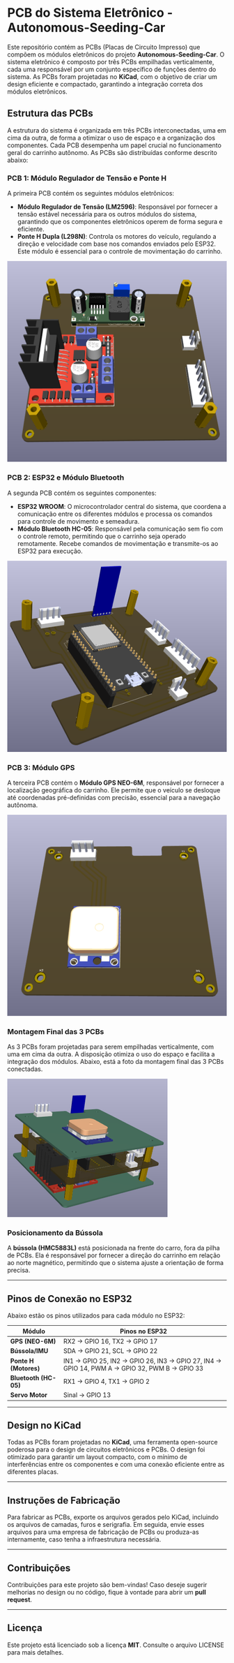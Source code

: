 # PCB do Sistema Eletrônico - **Autonomous-Seeding-Car**

Este repositório contém as PCBs (Placas de Circuito Impresso) que compõem os módulos eletrônicos do projeto **Autonomous-Seeding-Car**. O sistema eletrônico é composto por três PCBs empilhadas verticalmente, cada uma responsável por um conjunto específico de funções dentro do sistema. As PCBs foram projetadas no **KiCad**, com o objetivo de criar um design eficiente e compactado, garantindo a integração correta dos módulos eletrônicos.

## Estrutura das PCBs

A estrutura do sistema é organizada em três PCBs interconectadas, uma em cima da outra, de forma a otimizar o uso de espaço e a organização dos componentes. Cada PCB desempenha um papel crucial no funcionamento geral do carrinho autônomo. As PCBs são distribuídas conforme descrito abaixo:

### PCB 1: Módulo Regulador de Tensão e Ponte H

A primeira PCB contém os seguintes módulos eletrônicos:

- **Módulo Regulador de Tensão (LM2596)**: Responsável por fornecer a tensão estável necessária para os outros módulos do sistema, garantindo que os componentes eletrônicos operem de forma segura e eficiente.
- **Ponte H Dupla (L298N)**: Controla os motores do veículo, regulando a direção e velocidade com base nos comandos enviados pelo ESP32. Este módulo é essencial para o controle de movimentação do carrinho.

![PCB 1 - Módulo Regulador de Tensão e Ponte H](imagens/pcb1.png)

### PCB 2: ESP32 e Módulo Bluetooth

A segunda PCB contém os seguintes componentes:

- **ESP32 WROOM**: O microcontrolador central do sistema, que coordena a comunicação entre os diferentes módulos e processa os comandos para controle de movimento e semeadura.
- **Módulo Bluetooth HC-05**: Responsável pela comunicação sem fio com o controle remoto, permitindo que o carrinho seja operado remotamente. Recebe comandos de movimentação e transmite-os ao ESP32 para execução.

![PCB 2 - ESP32 e Módulo Bluetooth](imagens/pcb2.png)

### PCB 3: Módulo GPS

A terceira PCB contém o **Módulo GPS NEO-6M**, responsável por fornecer a localização geográfica do carrinho. Ele permite que o veículo se desloque até coordenadas pré-definidas com precisão, essencial para a navegação autônoma.

![PCB 3 - Módulo GPS](imagens/pcb3.png)

### Montagem Final das 3 PCBs

As 3 PCBs foram projetadas para serem empilhadas verticalmente, com uma em cima da outra. A disposição otimiza o uso do espaço e facilita a integração dos módulos. Abaixo, está a foto da montagem final das 3 PCBs conectadas.

![Montagem Final - As 3 PCBs Empilhadas](imagens/pcb_final.png)

### Posicionamento da Bússola

A **bússola (HMC5883L)** está posicionada na frente do carro, fora da pilha de PCBs. Ela é responsável por fornecer a direção do carrinho em relação ao norte magnético, permitindo que o sistema ajuste a orientação de forma precisa.

---

## Pinos de Conexão no ESP32

Abaixo estão os pinos utilizados para cada módulo no ESP32:

| **Módulo**           | **Pinos no ESP32**                               |
|----------------------|--------------------------------------------------|
| **GPS (NEO-6M)**      | RX2 → GPIO 16, TX2 → GPIO 17                    |
| **Bússola/IMU**       | SDA → GPIO 21, SCL → GPIO 22                    |
| **Ponte H (Motores)** | IN1 → GPIO 25, IN2 → GPIO 26, IN3 → GPIO 27, IN4 → GPIO 14, PWM A → GPIO 32, PWM B → GPIO 33 |
| **Bluetooth (HC-05)** | RX1 → GPIO 4, TX1 → GPIO 2                      |
| **Servo Motor**       | Sinal → GPIO 13                                 |

---

## Design no KiCad

Todas as PCBs foram projetadas no **KiCad**, uma ferramenta open-source poderosa para o design de circuitos eletrônicos e PCBs. O design foi otimizado para garantir um layout compacto, com o mínimo de interferências entre os componentes e com uma conexão eficiente entre as diferentes placas.

---

## Instruções de Fabricação

Para fabricar as PCBs, exporte os arquivos gerados pelo KiCad, incluindo os arquivos de camadas, furos e serigrafia. Em seguida, envie esses arquivos para uma empresa de fabricação de PCBs ou produza-as internamente, caso tenha a infraestrutura necessária.

---

## Contribuições

Contribuições para este projeto são bem-vindas! Caso deseje sugerir melhorias no design ou no código, fique à vontade para abrir um **pull request**.

---

## Licença

Este projeto está licenciado sob a licença **MIT**. Consulte o arquivo LICENSE para mais detalhes.

